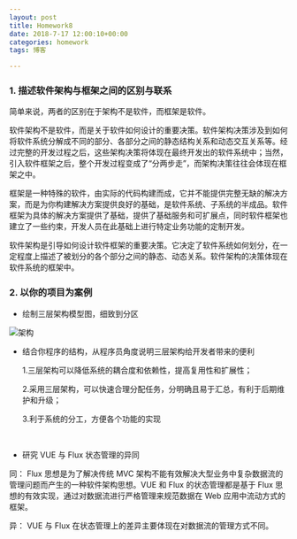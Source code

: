 ```yaml
---
layout: post
title: Homework8
date: 2018-7-17 12:00:10+00:00
categories: homework
tags: 博客

---
```


### 1. 描述软件架构与框架之间的区别与联系

简单来说，两者的区别在于架构不是软件，而框架是软件。

软件架构不是软件，而是关于软件如何设计的重要决策。软件架构决策涉及到如何将软件系统分解成不同的部分、各部分之间的静态结构关系和动态交互关系等。经过完整的开发过程之后，这些架构决策将体现在最终开发出的软件系统中；当然，引入软件框架之后，整个开发过程变成了“分两步走”，而架构决策往往会体现在框架之中。

框架是一种特殊的软件，由实际的代码构建而成，它并不能提供完整无缺的解决方案，而是为你构建解决方案提供良好的基础，是软件系统、子系统的半成品。软件框架为具体的解决方案提供了基础，提供了基础服务和可扩展点，同时软件框架也建立了一些约束，开发人员在此基础上进行特定业务功能的定制开发。

软件架构是引导如何设计软件框架的重要决策。它决定了软件系统如何划分，在一定程度上描述了被划分的各个部分之间的静态、动态关系。软件架构的决策体现在软件系统的框架中。



### 2. 以你的项目为案例

- 绘制三层架构模型图，细致到分区

![架构](F:\gitHub\Chengwch.github.io\Image\hm8\架构.png)

- 结合你程序的结构，从程序员角度说明三层架构给开发者带来的便利

   1.三层架构可以降低系统的耦合度和依赖性，提高复用性和扩展性；

   2.采用三层架构，可以快速合理分配任务，分明确且易于汇总，有利于后期维护和升级；

   3.利于系统的分工，方便各个功能的实现

  ​


- 研究 VUE 与 Flux 状态管理的异同

同： Flux 思想是为了解决传统 MVC 架构不能有效解决大型业务中复杂数据流的管理问题而产生的一种软件架构思想。VUE 和 Flux 的状态管理都是基于 Flux 思想的有效实现，通过对数据流进行严格管理来规范数据在 Web 应用中流动方式的框架。

异： VUE 与 Flux 在状态管理上的差异主要体现在对数据流的管理方式不同。



